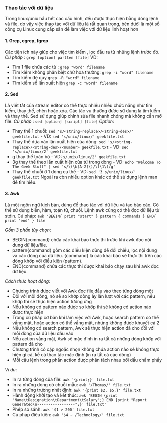 ### Thao tác với dữ liệu
Trong linux/unix hầu hết các cấu hình, đều được thực hiện bằng dòng lệnh và file, do vậy việc thao tác với dữ liệu là rất quan trọng, bên dưới là một số công cụ Linux cung cấp sẵn để làm việc với dữ liệu linh hoạt hơn
#### 1. Grep, egrep, fgrep 
Các tiện ích này giúp cho việc tìm kiếm , lọc đầu ra từ những lệnh trước đó. 
*Cú pháp* : `grep [option] partten [file]`
VD: 
- Tim 1 file chứa các từ : `grep "word" filename`
- Tìm kiếm không phân biệt chữ hoa thường: `grep -i "word" filename`
- Tìm kiếm đệ quy `grep -R "word" filename`
- Tìm kiếm số lần xuất hiện `grep -c "word" filename`
#### 2. Sed 
Là viết tắt của stream editor có thể thực nhiều nhiều chức năng như tìm kiếm, thay thế, chèn hoặc xóa. Các tác vụ thường được sử dụng là tìm kiếm và thay thế. Sed sử dụng giúp chỉnh sửa file nhanh chóng mà không cần mở file.
*Cú pháp* : `sed [option] [script] [file]`
*Option*: 
- Thay thế 1 chuỗi: `sed 's/<string-replace>/<string-des>/' geekfile.txt` -  VD: `sed 's/unix/linux/' geekfile.txt`
- Thay thế dựa vào lân xuất hiện của dòng: `sed 's/<string-replace>/<string-des>/<number> geekfile.txt` - VD: `sed 's/unix/linux/2' geekfile.txt`
- g thay thế toàn bộ - VD: `s/unix/linux/2' geekfile.txt`
- 3g thay thế theo lần xuất hiện của từ trong dòng - VD: `echo "Welcome To The Geek Stuff" | sed 's/\(\b[A-Z]\)/\(\1\)/g'`
- Thay thế chuỗi ở 1 dòng cụ thể - VD: `sed '3 s/unix/linux/' geekfile.txt`
Ngoài ra còn nhiều option khác có thể sử dụng lệnh man để tìm hiểu.
#### 3. Awk 
Là một ngôn ngữ kịch bản, dùng để thao tác với dữ liệu và tạo báo cáo. Có thể sử dụng biến, hàm, toán tử, chuỗi. Lệnh awk cũng có thẻ đọc dữ liệu từ stdin.
Cú pháp: `awk 'BEGIN{ print "start" } pattern { commands } END{ print "end" } file`

*Gồm 3 phần tùy chọn*:
- BEGIN{command} chứa các khai báo thực thi trước khi awk đọc nội dung dữ liệu/file.
- pattern{command} gồm các điều kiện dùng để đối chiếu, lọc nội dung và các dòng của dữ liệu. {command} là các khai báo sẽ thực thi trên các dòng khớp với điều kiện (pattern).
- END{command} chứa các thực thi được khai báo chạy sau khi awk đọc dữ liệu.

*Cách thức hoạt động*:
- Chương trình được viết với Awk đọc file đầu vào theo từng dòng một
- Đối với mỗi dòng, nó sẽ so khớp dòng ấy lần lượt với các pattern, nếu khớp thì sẽ thực hiện action tương ứng
- Nếu không có pattern nào được so khớp thì sẽ không có action nào được thực hiện
- Trong cú pháp cơ bản khi làm việc với Awk, hoặc search pattern có thể vắng mặt, hoặc action có thể vắng mặt, nhưng không được khuyết cả 2
- Nếu không có search pattern, Awk sẽ thực hiện action đã cho đối với mỗi dòng của dữ liệu đầu vào
- Nếu action vắng mặt, Awk sẽ mặc định in ra tất cả những dòng khớp với pattern đã cho
- Chương trình có cặp ngoặc nhọn không chứa action nào sẽ không thực hiện gì cả, kể cả thao tác mặc định (in ra tất cả các dòng)
- Mỗi câu lệnh trong phần action được phân tách nhau bởi dấu chấm phẩy

*Ví dụ*:
- In ra từng dòng của file: `awk '{print;}' file.txt`
- In ra những dòng có chuỗi mẫu: `awk '/Thomas/' file.txt`
- In ra những trường nhât định: `awk '{print $2, $5;}' file.txt`
- Hành động khởi tạo và kết thúc: `awk 'BEGIN {print "Name\tDesignation\tDepartment\tSalary";} END {print "Report Generated\n-----------------";}' file.txt'`
- Phép so sánh: `awk '$1 > 200' file.txt`
- Cú pháp điêu kiện: `awk '$4 ~ /Technology/' file.txt`
